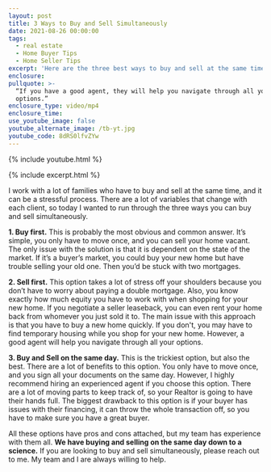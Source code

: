 ```yaml
---
layout: post
title: 3 Ways to Buy and Sell Simultaneously
date: 2021-08-26 00:00:00
tags:
  - real estate
  - Home Buyer Tips
  - Home Seller Tips
excerpt: 'Here are the three best ways to buy and sell at the same time. '
enclosure:
pullquote: >-
  “If you have a good agent, they will help you navigate through all your
  options.”
enclosure_type: video/mp4
enclosure_time:
use_youtube_image: false
youtube_alternate_image: /tb-yt.jpg
youtube_code: 8dRS0lfvZYw
---
```

{% include youtube.html %}

{% include excerpt.html %}

I work with a lot of families who have to buy and sell at the same time, and it can be a stressful process. There are a lot of variables that change with each client, so today I wanted to run through the three ways you can buy and sell simultaneously.&nbsp;

**1\. Buy first.** This is probably the most obvious and common answer. It’s simple, you only have to move once, and you can sell your home vacant. The only issue with the solution is that it is dependent on the state of the market. If it’s a buyer’s market, you could buy your new home but have trouble selling your old one. Then you’d be stuck with two mortgages.&nbsp;

**2\. Sell first.** This option takes a lot of stress off your shoulders because you don’t have to worry about paying a double mortgage. Also, you know exactly how much equity you have to work with when shopping for your new home. If you negotiate a seller leaseback, you can even rent your home back from whomever you just sold it to. The main issue with this approach is that you have to buy a new home quickly. If you don't, you may have to find temporary housing while you shop for your new home. However, a good agent will help you navigate through all your options.

**3\. Buy and Sell on the same day.** This is the trickiest option, but also the best. There are a lot of benefits to this option. You only have to move once, and you sign all your documents on the same day. However, I highly recommend hiring an experienced agent if you choose this option. There are a lot of moving parts to keep track of, so your Realtor is going to have their hands full. The biggest drawback to this option is if your buyer has issues with their financing, it can throw the whole transaction off, so you have to make sure you have a great buyer.&nbsp;

All these options have pros and cons attached, but my team has experience with them all. **We have buying and selling on the same day down to a science.** If you are looking to buy and sell simultaneously, please reach out to me. My team and I are always willing to help.&nbsp;&nbsp;

